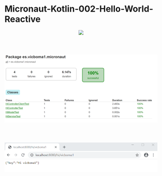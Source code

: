 # Micronaut-Kotlin-002-Hello-World-Reactive

<p align="center">
    <img src="https://micronaut.io/images/micronaut_mini_copy_tm.svg" width="500">	
</p>
<br>
<br>
<p align="center">
    <img src="https://github.com/vicboma1/Micronaut-Kotlin-002-Hello-World-Reactive/raw/master/assets/test.png" >	
</p>
<br>
<br>
<p align="center">
    <img src="https://github.com/vicboma1/Micronaut-Kotlin-002-Hello-World-Reactive/raw/master/assets/app.png" >	
</p>
